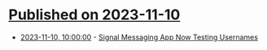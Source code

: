 # [Published on 2023-11-10](index.md)

* [2023-11-10, 10:00:00](https://it.slashdot.org/story/23/11/10/0140237/signal-messaging-app-now-testing-usernames?utm_source=rss1.0mainlinkanon&utm_medium=feed) - [Signal Messaging App Now Testing Usernames](https://it.slashdot.org/story/23/11/10/0140237/signal-messaging-app-now-testing-usernames?utm_source=rss1.0mainlinkanon&utm_medium=feed)
